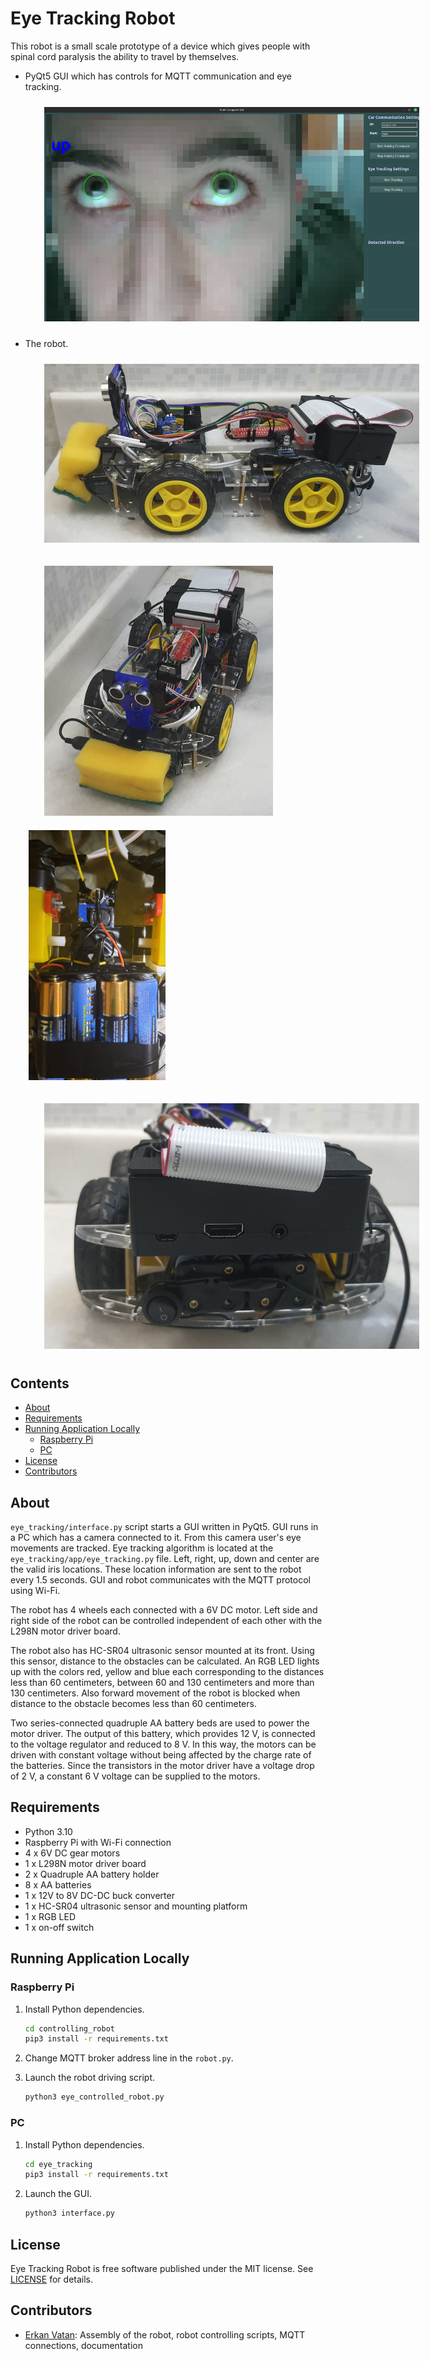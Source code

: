 # Eye Tracking Robot

This robot is a small scale prototype of a device which gives people with spinal cord paralysis the ability to travel by
themselves.

* PyQt5 GUI which has controls for MQTT communication and eye tracking.

    <img src="README/eye_tracking_gui.png"
         alt="Eye tracking robot GUI screenshot."
         style="margin: 10px 30px; max-width: 600px" />

* The robot.

    <img src="README/robot_side.jpg"
         alt=""
         style="margin: 10px 30px; max-width: 600px" />

    <img src="README/robot.jpg"
         alt="Picture of the robot."
         style="margin: 10px 5px 10px 30px; max-height: 400px" />
    <img src="README/robot_batteries.jpg"
         alt=""
         style="margin: 10px 30px 10px 5px; max-height: 400px" />

    <img src="README/robot_back.jpg"
         alt=""
         style="margin: 10px 30px; max-width: 600px" />


<!-- START doctoc generated TOC please keep comment here to allow auto update -->
<!-- DON'T EDIT THIS SECTION, INSTEAD RE-RUN doctoc TO UPDATE -->
## Contents

- [About](#about)
- [Requirements](#requirements)
- [Running Application Locally](#running-application-locally)
  - [Raspberry Pi](#raspberry-pi)
  - [PC](#pc)
- [License](#license)
- [Contributors](#contributors)

<!-- END doctoc generated TOC please keep comment here to allow auto update -->

## About

`eye_tracking/interface.py` script starts a GUI written in PyQt5. GUI runs in a PC which has a camera
connected to it. From this camera user's eye movements are tracked. Eye tracking algorithm is located at the 
`eye_tracking/app/eye_tracking.py` file. Left, right, up, down and center are the valid iris locations. These location
information are sent to the robot every 1.5 seconds. GUI and robot communicates with the MQTT protocol using Wi-Fi.

The robot has 4 wheels each connected with a 6V DC motor. Left side and right side of the robot can be controlled
independent of each other with the L298N motor driver board. 

The robot also has HC-SR04 ultrasonic sensor mounted at its
front. Using this sensor, distance to the obstacles can be calculated. An RGB LED lights up with the colors red, yellow and
blue each corresponding to the distances less than 60 centimeters, between 60 and 130 centimeters and more than 130
centimeters. Also forward movement of the robot is blocked when distance to the obstacle becomes less than 60
centimeters. 

Two series-connected quadruple AA battery beds are used to power the motor driver. The output of this
battery, which provides 12 V, is connected to the voltage regulator and reduced to 8 V. In this way, the motors can be
driven with constant voltage without being affected by the charge rate of the batteries. Since the transistors in the
motor driver have a voltage drop of 2 V, a constant 6 V voltage can be supplied to the motors.

## Requirements

* Python 3.10
* Raspberry Pi with Wi-Fi connection
* 4 x 6V DC gear motors
* 1 x L298N motor driver board
* 2 x Quadruple AA battery holder
* 8 x AA batteries
* 1 x 12V to 8V DC-DC buck converter 
* 1 x HC-SR04 ultrasonic sensor and mounting platform
* 1 x RGB LED
* 1 x on-off switch

## Running Application Locally

### Raspberry Pi

1. Install Python dependencies.
    ```sh
    cd controlling_robot
    pip3 install -r requirements.txt
    ```

1. Change MQTT broker address line in the `robot.py`.
1. Launch the robot driving script.
    ```sh
    python3 eye_controlled_robot.py
    ```

### PC

1. Install Python dependencies.
    ```sh
    cd eye_tracking
    pip3 install -r requirements.txt
    ```
1. Launch the GUI.
    ```sh
    python3 interface.py
    ```

## License

Eye Tracking Robot is free software published under the MIT license. See [LICENSE](LICENSE) for details.

## Contributors

* [Erkan Vatan](https://github.com/arensonzz): Assembly of the robot, robot controlling scripts, MQTT connections, documentation
